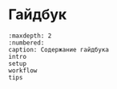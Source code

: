 # Гайдбук

```{toctree}
:maxdepth: 2
:numbered:
caption: Содержание гайдбука
intro
setup
workflow
tips
